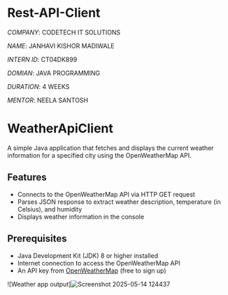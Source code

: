 # Rest-API-Client

*COMPANY*: CODETECH IT SOLUTIONS

*NAME*: JANHAVI KISHOR MADIWALE

*INTERN ID*: CT04DK899

*DOMIAN*: JAVA PROGRAMMING

*DURATION*: 4 WEEKS

*MENTOR*: NEELA SANTOSH

# WeatherApiClient

A simple Java application that fetches and displays the current weather information for a specified city using the OpenWeatherMap API.

## Features

- Connects to the OpenWeatherMap API via HTTP GET request
- Parses JSON response to extract weather description, temperature (in Celsius), and humidity
- Displays weather information in the console

## Prerequisites

- Java Development Kit (JDK) 8 or higher installed
- Internet connection to access the OpenWeatherMap API
- An API key from [OpenWeatherMap](https://openweathermap.org/api) (free to sign up)

![Weather app output]![Screenshot 2025-05-14 124437](https://github.com/user-attachments/assets/a50b53ae-0d2b-4787-9dc9-6966da3c34d7)

